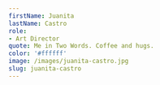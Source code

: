 ```yaml
---
firstName: Juanita
lastName: Castro
role:
- Art Director
quote: Me in Two Words. Coffee and hugs.
color: '#ffffff'
image: /images/juanita-castro.jpg
slug: juanita-castro
---
```



